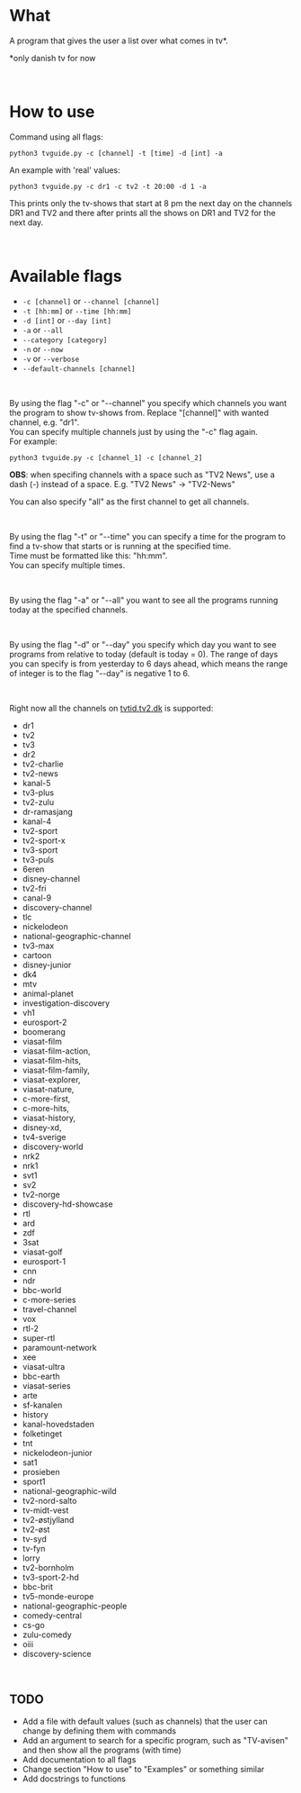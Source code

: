 # What

A program that gives the user a list over what comes in tv*.

*only danish tv for now

<br/>

# How to use

Command using all flags:
```
python3 tvguide.py -c [channel] -t [time] -d [int] -a
```
An example with 'real' values:
```
python3 tvguide.py -c dr1 -c tv2 -t 20:00 -d 1 -a
```
This prints only the tv-shows that start at 8 pm the next day on the channels DR1 and TV2 and there after prints all the shows on DR1 and TV2 for the next day. 

<br/>

# Available flags

- ```-c [channel]``` or ```--channel [channel]```
- ```-t [hh:mm]``` or ```--time [hh:mm]```
- ```-d [int]``` or ```--day [int]```
- ```-a``` or ```--all```
- ```--category [category]```
- ```-n``` or ```--now```
- ```-v``` or ```--verbose```
- ```--default-channels [channel]```

<br/>

By using the flag "-c" or "--channel" you specify which channels you want the program to show tv-shows from. Replace "[channel]" with wanted channel, e.g. "dr1". <br/>
You can specify multiple channels just by using the "-c" flag again.<br/>
For example:
```
python3 tvguide.py -c [channel_1] -c [channel_2]
```
**OBS**: when specifing channels with a space such as "TV2 News", use a dash (-) instead of a space. E.g. "TV2 News" -> "TV2-News"

You can also specify "all" as the first channel to get all channels.

<br/>

By using the flag "-t" or "--time" you can specify a time for the program to find a tv-show that starts or is running at the specified time.<br/>
Time must be formatted like this: "hh:mm".<br/>
You can specify multiple times.

<br/>

By using the flag "-a" or "--all" you want to see all the programs running today at the specified channels.

<br/>

By using the flag "-d" or "--day" you specify which day you want to see programs from relative to today (default is today = 0). The range of days you can specify is from yesterday to 6 days ahead, which means the range of integer is to the flag "--day" is negative 1 to 6.

<br/>

Right now all the channels on [tvtid.tv2.dk](https://tvtid.tv2.dk/) is supported:
- dr1
- tv2
- tv3
- dr2
- tv2-charlie
- tv2-news
- kanal-5
- tv3-plus
- tv2-zulu
- dr-ramasjang
- kanal-4
- tv2-sport
- tv2-sport-x
- tv3-sport
- tv3-puls
- 6eren
- disney-channel
- tv2-fri
- canal-9
- discovery-channel
- tlc
- nickelodeon
- national-geographic-channel
- tv3-max
- cartoon
- disney-junior
- dk4
- mtv
- animal-planet
- investigation-discovery
- vh1
- eurosport-2
- boomerang
- viasat-film
- viasat-film-action,
- viasat-film-hits,
- viasat-film-family,
- viasat-explorer,
- viasat-nature,
- c-more-first,
- c-more-hits,
- viasat-history,
- disney-xd,
- tv4-sverige
- discovery-world
- nrk2
- nrk1
- svt1
- sv2
- tv2-norge
- discovery-hd-showcase
- rtl
- ard
- zdf
- 3sat
- viasat-golf
- eurosport-1
- cnn
- ndr
- bbc-world
- c-more-series
- travel-channel
- vox
- rtl-2
- super-rtl
- paramount-network
- xee
- viasat-ultra
- bbc-earth
- viasat-series
- arte
- sf-kanalen
- history
- kanal-hovedstaden
- folketinget
- tnt
- nickelodeon-junior
- sat1
- prosieben
- sport1
- national-geographic-wild
- tv2-nord-salto
- tv-midt-vest
- tv2-østjylland
- tv2-øst
- tv-syd
- tv-fyn
- lorry
- tv2-bornholm
- tv3-sport-2-hd
- bbc-brit
- tv5-monde-europe
- national-geographic-people
- comedy-central
- cs-go
- zulu-comedy
- oiii
- discovery-science

<br/>

## TODO

- Add a file with default values (such as channels) that the user can change by defining them with commands
- Add an argument to search for a specific program, such as "TV-avisen" and then show all the programs (with time)
- Add documentation to all flags
- Change section "How to use" to "Examples" or something similar
- Add docstrings to functions
